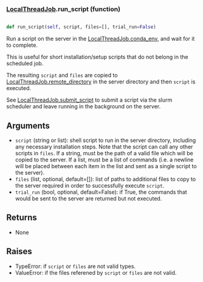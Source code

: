 ### [LocalThreadJob](LocalThreadJob.md).run_script (function)


```py

def run_script(self, script, files=[], trial_run=False)

```



Run a script on the server in the [LocalThreadJob.conda_env](LocalThreadJob.conda_env.md),
and wait for it to complete.

This is useful for short installation/setup scripts that do not belong
in the scheduled job.

The resulting `script` and `files` are copied to [LocalThreadJob.remote_directory](LocalThreadJob.remote_directory.md)
in the server directory and then `script` is executed.

See [LocalThreadJob.submit_script](LocalThreadJob.submit_script.md) to submit a script via the slurm scheduler
and leave running in the background on the server.

Arguments
----------------
* `script` (string or list): shell script to run in the server directory,
    including any necessary installation steps.  Note that the script
    can call any other scripts in `files`.  If a string, must be the
    path of a valid file which will be copied to the server.  If a list,
    must be a list of commands (i.e. a newline will be placed between
    each item in the list and sent as a single script to the server).
* `files` (list, optional, default=[]): list of paths to additional files
    to copy to the server required in order to successfully execute
    `script`.
* `trial_run` (bool, optional, default=False): if True, the commands
    that would be sent to the server are returned but not executed.


Returns
------------
* None

Raises
------------
* TypeError: if `script` or `files` are not valid types.
* ValueError: if the files referened by `script` or `files` are not valid.

